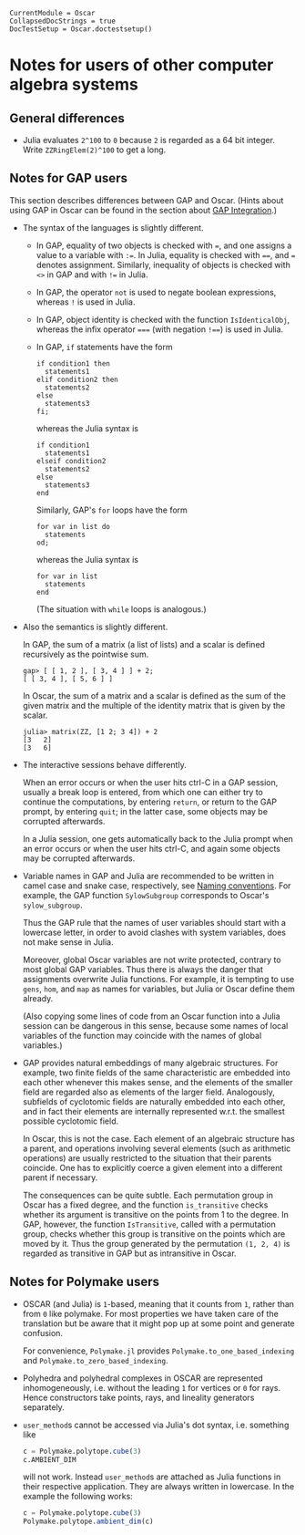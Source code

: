 ```@meta
CurrentModule = Oscar
CollapsedDocStrings = true
DocTestSetup = Oscar.doctestsetup()
```

# Notes for users of other computer algebra systems

## General differences

- Julia evaluates `2^100` to `0` because `2` is regarded as a 64 bit integer.
  Write `ZZRingElem(2)^100` to get a long.


## Notes for GAP users

This section describes differences between GAP and Oscar.
(Hints about using GAP in Oscar can be found in the section about
[GAP Integration](@ref).)

- The syntax of the languages is slightly different.

  - In GAP, equality of two objects is checked with `=`,
    and one assigns a value to a variable with `:=`.
    In Julia, equality is checked with `==`,
    and `=` denotes assignment.
    Similarly, inequality of objects is checked with `<>` in GAP
    and with `!=` in Julia.

  - In GAP, the operator `not` is used to negate boolean expressions,
    whereas `!` is used in Julia.

  - In GAP, object identity is checked with the function `IsIdenticalObj`,
    whereas the infix operator `===` (with negation `!==`)
    is used in Julia.

  - In GAP, `if` statements have the form
    ```
    if condition1 then
      statements1
    elif condition2 then
      statements2
    else
      statements3
    fi;
    ```
    whereas the Julia syntax is
    ```
    if condition1
      statements1
    elseif condition2
      statements2
    else
      statements3
    end
    ```
    Similarly, GAP's `for` loops have the form
    ```
    for var in list do
      statements
    od;
    ```
    whereas the Julia syntax is
    ```
    for var in list
      statements
    end
    ```
    (The situation with `while` loops is analogous.)

- Also the semantics is slightly different.

  In GAP, the sum of a matrix (a list of lists) and a scalar is defined
  recursively as the pointwise sum.
  ```
  gap> [ [ 1, 2 ], [ 3, 4 ] ] + 2;
  [ [ 3, 4 ], [ 5, 6 ] ]
  ```
  In Oscar, the sum of a matrix and a scalar is defined as the sum of
  the given matrix and the multiple of the identity matrix that is given
  by the scalar.
  ```
  julia> matrix(ZZ, [1 2; 3 4]) + 2
  [3   2]
  [3   6]
  ```

- The interactive sessions behave differently.

  When an error occurs or when the user hits ctrl-C in a GAP session,
  usually a break loop is entered,
  from which one can either try to continue the computations,
  by entering `return`, or return to the GAP prompt, by entering `quit`;
  in the latter case, some objects may be corrupted afterwards.

  In a Julia session, one gets automatically back to the Julia prompt
  when an error occurs or when the user hits ctrl-C,
  and again some objects may be corrupted afterwards.

- Variable names in GAP and Julia are recommended to be written in
  camel case and snake case, respectively, see [Naming conventions](@ref).
  For example, the GAP function `SylowSubgroup` corresponds to
  Oscar's `sylow_subgroup`.

  Thus the GAP rule that the names of user variables should start with a
  lowercase letter, in order to avoid clashes with system variables,
  does not make sense in Julia.

  Moreover, global Oscar variables are not write protected,
  contrary to most global GAP variables.
  Thus there is always the danger that assignments overwrite Julia functions.
  For example, it is tempting to use `gens`, `hom`, and `map` as names for
  variables, but Julia or Oscar define them already.

  (Also copying some lines of code from an Oscar function into a Julia session
  can be dangerous in this sense,
  because some names of local variables of the function may coincide with the
  names of global variables.)

- GAP provides natural embeddings of many algebraic structures.
  For example, two finite fields of the same characteristic are embedded
  into each other whenever this makes sense, and the elements of the smaller
  field are regarded also as elements of the larger field.
  Analogously, subfields of cyclotomic fields are naturally embedded
  into each other, and in fact their elements are internally represented
  w.r.t. the smallest possible cyclotomic field.

  In Oscar, this is not the case.
  Each element of an algebraic structure has a parent,
  and operations involving several elements (such as arithmetic operations)
  are usually restricted to the situation that their parents coincide.
  One has to explicitly coerce a given element into a different parent
  if necessary.

  The consequences can be quite subtle.
  Each permutation group in Oscar has a fixed degree,
  and the function `is_transitive` checks whether its argument is transitive
  on the points from 1 to the degree.
  In GAP, however, the function `IsTransitive`, called with a permutation
  group, checks whether this group is transitive on the points which are
  moved by it.
  Thus the group generated by the permutation `(1, 2, 4)` is regarded as
  transitive in GAP but as intransitive in Oscar.


## Notes for Polymake users

- OSCAR (and Julia) is `1`-based, meaning that it counts from `1`, rather than
  from `0` like polymake. For most properties we have taken care of the
  translation but be aware that it might pop up at some point and generate
  confusion.

  For convenience, `Polymake.jl` provides `Polymake.to_one_based_indexing` and
  `Polymake.to_zero_based_indexing`.

- Polyhedra and polyhedral complexes in OSCAR are represented inhomogeneously,
  i.e. without the leading `1` for vertices or `0` for rays. Hence constructors
  take points, rays, and lineality generators separately.

- `user_method`s cannot be accessed via Julia's dot syntax, i.e. something like

  ```julia
  c = Polymake.polytope.cube(3)
  c.AMBIENT_DIM
  ```

  will not work. Instead `user_method`s are attached as Julia functions in
  their respective application. They are always written in lowercase. In the
  example the following works:

  ```julia
  c = Polymake.polytope.cube(3)
  Polymake.polytope.ambient_dim(c)
  ```

